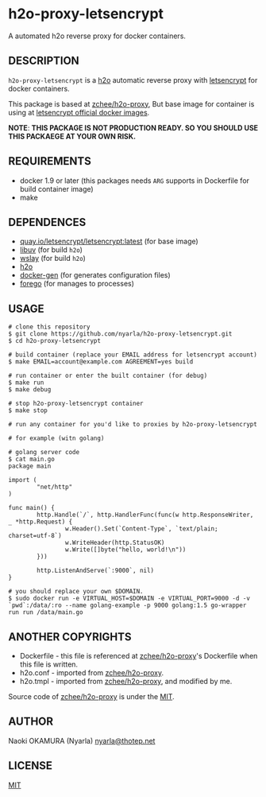h2o-proxy-letsencrypt
=====================

A automated h2o reverse proxy for docker containers.

DESCRIPTION
-----------

`h2o-proxy-letsencrypt` is a [h2o](https://github.com/h2o/h2o) automatic reverse proxy with [letsencrypt](https://letsencrypt.org/) for docker containers.

This package is based at [zchee/h2o-proxy](https://github.com/zchee/h2o-proxy),
But base image for container is using at [letsencrypt official docker images](https://quay.io/repository/letsencrypt/letsencrypt?tag=latest).

**NOTE**: **THIS PACKAGE IS NOT PRODUCTION READY. SO YOU SHOULD USE THIS PACKAEGE AT YOUR OWN RISK.**

REQUIREMENTS
------------

  * docker 1.9 or later (this packages needs `ARG` supports in Dockerfile for build container image)
  * make

DEPENDENCES
-----------

  * [quay.io/letsencrypt/letsencrypt:latest](https://quay.io/repository/letsencrypt/letsencrypt?tag=latest) (for base image)
  * [libuv](https://github.com/libuv/libuv) (for build `h2o`)
  * [wslay](https://github.com/tatsuhiro-t/wslay) (for build `h2o`)
  * [h2o](https://github.com/h2o/h2o)
  * [docker-gen](https://github.com/jwilder/docker-gen/) (for generates configuration files)
  * [forego](https://github.com/ddollar/forego) (for manages to processes)

USAGE
-----

```
# clone this repository
$ git clone https://github.com/nyarla/h2o-proxy-letsencrypt.git
$ cd h2o-proxy-letsencrypt

# build container (replace your EMAIL address for letsencrypt account)
$ make EMAIL=account@example.com AGREEMENT=yes build

# run container or enter the built container (for debug)
$ make run
$ make debug

# stop h2o-proxy-letsencrypt container
$ make stop

# run any container for you'd like to proxies by h2o-proxy-letsencrypt

# for example (witn golang)

# golang server code
$ cat main.go
package main

import (
        "net/http"
)

func main() {
        http.Handle(`/`, http.HandlerFunc(func(w http.ResponseWriter, _ *http.Request) {
                w.Header().Set(`Content-Type`, `text/plain; charset=utf-8`)
                w.WriteHeader(http.StatusOK)
                w.Write([]byte("hello, world!\n"))
        }))

        http.ListenAndServe(`:9000`, nil)
}

# you should replace your own $DOMAIN.
$ sudo docker run -e VIRTUAL_HOST=$DOMAIN -e VIRTUAL_PORT=9000 -d -v `pwd`:/data/:ro --name golang-example -p 9000 golang:1.5 go-wrapper run run /data/main.go
```

ANOTHER COPYRIGHTS
------------------

  * Dockerfile - this file is referenced at [zchee/h2o-proxy](https://github.com/zchee/h2o-proxy)'s Dockerfile when this file is written. 
  * h2o.conf - imported from [zchee/h2o-proxy](https://github.com/zchee/h2o-proxy).
  * h2o.tmpl - imported from [zchee/h2o-proxy](https://github.com/zchee/h2o-proxy), and modified by me.

Source code of [zchee/h2o-proxy](https://github.com/zchee/h2o-proxy) is under the [MIT](https://github.com/zchee/h2o-proxy/blob/master/LICENSE).

AUTHOR
------

Naoki OKAMURA (Nyarla) <nyarla@thotep.net>

LICENSE
-------

[MIT](https://github.com/nyarla/h2o-proxy-letsencrypt/blob/master/LICENSE)
